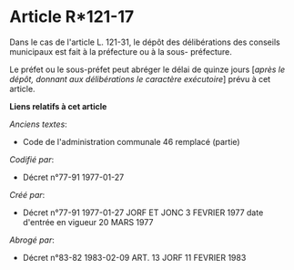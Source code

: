 # Article R*121-17

Dans le cas de l'article L. 121-31, le dépôt des délibérations des conseils municipaux est fait à la préfecture ou à la sous-
préfecture.

Le préfet ou le sous-préfet peut abréger le délai de quinze jours [*après le dépôt, donnant aux délibérations le caractère
exécutoire*] prévu à cet article.

**Liens relatifs à cet article**

_Anciens textes_:

  - Code de l'administration communale 46 remplacé (partie)

_Codifié par_:

  - Décret n°77-91 1977-01-27

_Créé par_:

  - Décret n°77-91 1977-01-27 JORF ET JONC 3 FEVRIER 1977 date d'entrée en vigueur 20 MARS 1977

_Abrogé par_:

  - Décret n°83-82 1983-02-09 ART. 13 JORF 11 FEVRIER 1983
